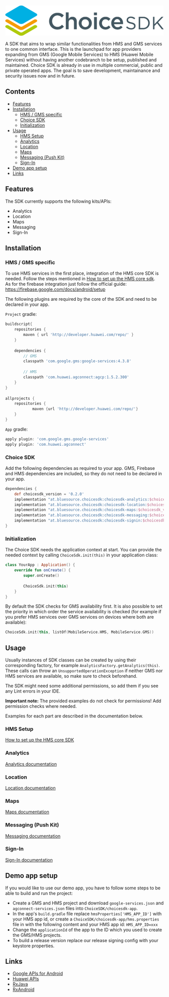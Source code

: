 <p>
    <img src="./documentation/img/logo-choiceSDK.png"/>
</p>

A SDK that aims to wrap similar functionalities from HMS and GMS services to one common interface. This is the launchpad for app providers expanding from GMS (Google Mobile Services) to HMS (Huawei Mobile Services) without having another codebranch to be setup, published and maintained. Choice SDK is already in use in multiple commercial, public and private operated apps. The goal is to save development, maintainance and security issues now and in future.

## Contents
- [Features](#features)
- [Installation](#installation)
  - [HMS / GMS specific](#hms--gms-specific)
  - [Choice SDK](#choice-sdk-1)
  - [Initialization](#initialization)
- [Usage](#usage)
  - [HMS Setup](#hms-setup)
  - [Analytics](#analytics)
  - [Location](#location)
  - [Maps](#maps)
  - [Messaging (Push Kit)](#messaging-push-kit)
  - [Sign-In](#sign-in)
- [Demo app setup](#demo-app-setup)
- [Links](#links)

## Features
The SDK currently supports the following kits/APIs:
- Analytics
- Location
- Maps
- Messaging
- Sign-In

## Installation

### HMS / GMS specific
To use HMS services in the first place, integration of the HMS core SDK is needed. Follow the steps mentioned in [How to set up the HMS core sdk](./documentation/hmscoresdksetup.md).   
As for the firebase integration just follow the official guide: https://firebase.google.com/docs/android/setup

The following plugins are required by the core of the SDK and need to be declared in your app.

`Project` gradle:
```gradle
buildscript{
    repositories {
        maven { url 'http://developer.huawei.com/repo/' }
    }

    dependencies {
        // GMS
        classpath 'com.google.gms:google-services:4.3.8'

        // HMS
        classpath 'com.huawei.agconnect:agcp:1.5.2.300'
    }
}

allprojects {
    repositories {
            maven {url 'http://developer.huawei.com/repo/'}
    }
}
```

`App` gradle:
```gradle
apply plugin: 'com.google.gms.google-services'
apply plugin: 'com.huawei.agconnect'
```

### Choice SDK
Add the following dependencies as required to your app. GMS, Firebase and HMS dependencies are included, so they do not need to be declared in your app.
```gradle
dependencies {
    def choicesdk_version = '0.2.0'
    implementation "at.bluesource.choicesdk:choicesdk-analytics:$choicesdk_version"
    implementation "at.bluesource.choicesdk:choicesdk-location:$choicesdk_version"
    implementation "at.bluesource.choicesdk:choicesdk-maps:$choicesdk_version"
    implementation "at.bluesource.choicesdk:choicesdk-messaging:$choicesdk_version"
    implementation "at.bluesource.choicesdk:choicesdk-signin:$choicesdk_version"
}
```

### Initialization
The Choice SDK needs the application context at start. You can provide the needed context by calling `ChoiceSdk.init(this)` in your application class:
```kotlin
class YourApp : Application() {
    override fun onCreate() {
        super.onCreate()

        ChoiceSdk.init(this)
    }
}
```

By default the SDK checks for GMS availability first. It is also possible to set the priority in which order the service availability is checked (for example if you prefer HMS services over GMS services on devices where both are available):
```kotlin
ChoiceSdk.init(this, listOf(MobileService.HMS, MobileService.GMS))
```

## Usage
Usually instances of SDK classes can be created by using their corresponding factory, for example `AnalyticsFactory.getAnalytics(this)`. These calls can throw an `UnsupportedOperationException` if neither GMS nor HMS services are available, so make sure to check beforehand.

The SDK might need some additional permissions, so add them if you see any Lint errors in your IDE.

**Important note:** The provided examples do not check for permissions! Add permission checks where needed.

Examples for each part are described in the documentation below.

### HMS Setup
[How to set up the HMS core SDK](./documentation/hmscoresdksetup.md)

### Analytics
[Analytics documentation](./documentation/analytics.md)

### Location
[Location documentation](./documentation/location.md)

### Maps
[Maps documentation](./documentation/map.md)

### Messaging (Push Kit)
[Messaging documentation](./documentation/messaging.md)

### Sign-In
[Sign-In documentation](./documentation/signin.md)

## Demo app setup
If you would like to use our demo app, you have to follow some steps to be able to build and run the project:
- Create a GMS and HMS project and download `google-services.json` and `agconnect-services.json` files into `ChoiceSDK/choicesdk-app`.
- In the app's `build.gradle` file replace `hmsProperties['HMS_APP_ID']` with your HMS app id, or create a `ChoiceSDK/choicesdk-app/hms.properties` file in with the following content and your HMS app id: `HMS_APP_ID=xxx`
- Change the `applicationId` of the app to the ID which you used to create the GMS/HMS projects.
- To build a release version replace our release signing config with your keystore properties.

## Links
- [Google APIs for Android](https://developers.google.com/android)
- [Huawei APIs](https://developer.huawei.com/consumer/en/hms)
- [RxJava](https://github.com/ReactiveX/RxJava)
- [RxAndroid](https://github.com/ReactiveX/RxAndroid)